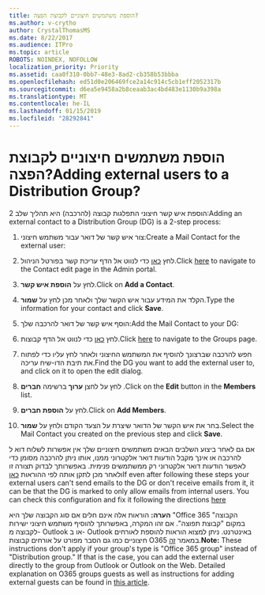 ```yaml
---
title: הוספת משתמשים חיצוניים לקבוצת הפצה?
ms.author: v-crytho
author: CrystalThomasMS
ms.date: 8/22/2017
ms.audience: ITPro
ms.topic: article
ROBOTS: NOINDEX, NOFOLLOW
localization_priority: Priority
ms.assetid: caa0f310-0bb7-48e3-8ad2-cb358b53bbba
ms.openlocfilehash: ed51d0e206469fce2a14c914c5cb1eff2052317b
ms.sourcegitcommit: d6ea5e9458a2b8ceaab3ac4bd483e1130b9a398a
ms.translationtype: MT
ms.contentlocale: he-IL
ms.lasthandoff: 01/15/2019
ms.locfileid: "28292841"
---
```

# <a name="adding-external-users-to-a-distribution-group"></a><span data-ttu-id="c1850-102">הוספת משתמשים חיצוניים לקבוצת הפצה?</span><span class="sxs-lookup"><span data-stu-id="c1850-102">Adding external users to a Distribution Group?</span></span>

<span data-ttu-id="c1850-103">הוספת איש קשר חיצוני התפלגות קבוצה (להרכבה) היא תהליך שלב 2:</span><span class="sxs-lookup"><span data-stu-id="c1850-103">Adding an external contact to a Distribution Group (DG) is a 2-step process:</span></span>
  
1. <span data-ttu-id="c1850-104">צור איש קשר של דואר עבור משתמש חיצוני:</span><span class="sxs-lookup"><span data-stu-id="c1850-104">Create a Mail Contact for the external user:</span></span>
    
1. <span data-ttu-id="c1850-105">לחץ [כאן](https://support.office.com/article/https://portal.office.com/adminportal/home.aspx#/Contact) כדי לנווט אל הדף עריכת קשר בפורטל הניהול.</span><span class="sxs-lookup"><span data-stu-id="c1850-105">Click [here](https://support.office.com/article/https://portal.office.com/adminportal/home.aspx#/Contact) to navigate to the Contact edit page in the Admin portal.</span></span> 
    
2. <span data-ttu-id="c1850-106">לחץ על **הוספת איש קשר**.</span><span class="sxs-lookup"><span data-stu-id="c1850-106">Click on **Add a Contact**.</span></span>
    
3. <span data-ttu-id="c1850-107">הקלד את המידע עבור איש הקשר שלך ולאחר מכן לחץ על **שמור**.</span><span class="sxs-lookup"><span data-stu-id="c1850-107">Type the information for your contact and click **Save**.</span></span>
    
2. <span data-ttu-id="c1850-108">הוסף איש קשר של דואר להרכבה שלך:</span><span class="sxs-lookup"><span data-stu-id="c1850-108">Add the Mail Contact to your DG:</span></span>
    
1. <span data-ttu-id="c1850-109">לחץ [כאן](https://support.office.com/article/https://portal.office.com/adminportal/home.aspx#/groups) כדי לנווט אל הדף קבוצות.</span><span class="sxs-lookup"><span data-stu-id="c1850-109">Click [here](https://support.office.com/article/https://portal.office.com/adminportal/home.aspx#/groups) to navigate to the Groups page.</span></span> 
    
2. <span data-ttu-id="c1850-110">חפש להרכבה שברצונך להוסיף את המשתמש החיצוני ולאחר לחץ עליו כדי לפתוח את תיבת הדו-שיח עריכה.</span><span class="sxs-lookup"><span data-stu-id="c1850-110">Find the DG you want to add the external user to, and click on it to open the edit dialog.</span></span>
    
3. <span data-ttu-id="c1850-111">לחץ על לחצן **ערוך** ברשימה **חברים** .</span><span class="sxs-lookup"><span data-stu-id="c1850-111">Click on the **Edit** button in the **Members** list.</span></span> 
    
4. <span data-ttu-id="c1850-112">לחץ על **הוספת חברים**.</span><span class="sxs-lookup"><span data-stu-id="c1850-112">Click on **Add Members**.</span></span>
    
5. <span data-ttu-id="c1850-113">בחר את איש הקשר של הדואר שיצרת על הצעד הקודם ולחץ על **שמור**.</span><span class="sxs-lookup"><span data-stu-id="c1850-113">Select the Mail Contact you created on the previous step and click **Save**.</span></span>
    
<span data-ttu-id="c1850-p101">אם גם לאחר ביצוע השלבים הבאים משתמשים חיצוניים שלך אין אפשרות לשלוח דוא ל להרכבה או אינך מקבל הודעות דואר אלקטרוני ממנו, אותו ניתן להרכבה מסומן כדי לאפשר הודעות דואר אלקטרוני רק ממשתמשים פנימית. באפשרותך לבדוק תצורה זו ולאחר מכן לתקן אותה לפי ההוראות [כאן](https://support.office.com/article/https://support.office.com/article/Fix-email-delivery-issues-for-error-code-5-7-133-in-Office-365-991abc19-7756-438f-abcb-39f69b80f284.aspx)</span><span class="sxs-lookup"><span data-stu-id="c1850-p101">If even after following these steps your external users can't send emails to the DG or don't receive emails from it, it can be that the DG is marked to only allow emails from internal users. You can check this configuration and fix it following the directions [here](https://support.office.com/article/https://support.office.com/article/Fix-email-delivery-issues-for-error-code-5-7-133-in-Office-365-991abc19-7756-438f-abcb-39f69b80f284.aspx)</span></span>
  
 <span data-ttu-id="c1850-p102">**הערה:** הוראות אלה אינם חלים אם סוג הקבוצה שלך היא "Office 365 הקבוצה" במקום "קבוצת תפוצה". אם זהו המקרה, באפשרותך להוסיף משתמש חיצוני ישירות לקבוצה מ- Outlook או ב- Outlook באינטרנט. ניתן למצוא הוראות להוספת לאורחים חיצוניים כמו גם הסבר מפורט על אורחים קבוצות O365 במאמר [זה](https://support.office.com/article/https://support.office.com/article/Guest-access-in-Office-365-Groups-bfc7a840-868f-4fd6-a390-f347bf51aff6.aspx).</span><span class="sxs-lookup"><span data-stu-id="c1850-p102">**Note:** These instructions don't apply if your group's type is "Office 365 group" instead of "Distribution group." If that is the case, you can add the external user directly to the group from Outlook or Outlook on the Web. Detailed explanation on O365 groups guests as well as instructions for adding external guests can be found in [this article](https://support.office.com/article/https://support.office.com/article/Guest-access-in-Office-365-Groups-bfc7a840-868f-4fd6-a390-f347bf51aff6.aspx).</span></span>
  

